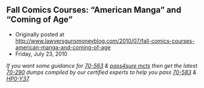 ## Fall Comics Courses: “American Manga” and “Coming of Age”

 * Originally posted at http://www.lawyersgunsmoneyblog.com/2010/07/fall-comics-courses-american-manga-and-coming-of-age
 * Friday, July 23, 2010

_If you want some guidance for [70-563](http://www.pass4sures.us/70-563-test.html) & [pass4sure mcts](http://www.pass4sures.biz/MCTS-dumps.html) then get the latest [70-290](http://www.pass4sures.me/70-290-testking.html) dumps compiled by our certified experts to help you pass [70-583](http://www.thepass4sure.info/70-583-test.html) & [HP0-Y37](http://www.certkiller.com/exam-HP0-Y37.htm)._